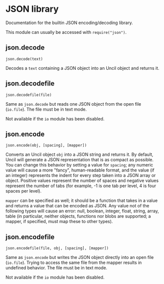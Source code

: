 
# JSON library

Documentation for the builtin JSON encoding/decoding library.

This module can usually be accessed with `require("json")`.

## json.decode
`json.decode(text)`

Decodes a `text` containing a JSON object into an Uncil object and returns it.

## json.decodefile
`json.decodefile(file)`

Same as `json.decode` but reads one JSON object from the open file (`io.file`).
The file must be in text mode.

Not available if the `io` module has been disabled.

## json.encode
`json.encode(obj, [spacing], [mapper])`

Converts an Uncil object `obj` into a JSON string and returns it. By default,
Uncil will generate a JSON representation that is as compact as possible. You
can change this behavior by setting a value for `spacing`; any numeric value
will cause a more "fancy", human-readable format, and the value (if an integer)
represents the indent for every step taken into a JSON array or object. Positive
values represent the number of spaces and negative values represent the number
of tabs (for example, -1 is one tab per level, 4 is four spaces per level).

`mapper` can be specified as well; it should be a function that takes in
a value and returns a value that can be encoded as JSON.  Any value not of the
following types will cause an error: null, boolean, integer, float, string,
array, table (in particular, neither objects, functions nor blobs are supported;
a mapper, if specified, must map these to other types).

## json.encodefile
`json.encodefile(file, obj, [spacing], [mapper])`

Same as `json.encode` but writes the JSON object directly into an open
file (`io.file`). Trying to access the same file from the mapper results in
undefined behavior. The file must be in text mode.

Not available if the `io` module has been disabled.
